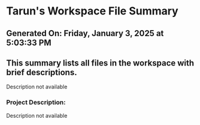 # Tarun's Workspace File Summary
## Generated On: Friday, January 3, 2025 at 5:03:33 PM
This summary lists all files in the workspace with brief descriptions.
---
Description not available 
### Project Description:
 Description not available
